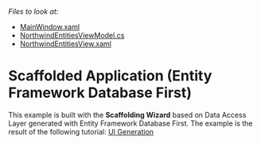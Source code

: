 <!-- default file list -->
*Files to look at*:

* [MainWindow.xaml](./CS/DevExpressWalkthrough/MainWindow.xaml)
* [NorthwindEntitiesViewModel.cs](./CS/DevExpressWalkthrough/ViewModels/NorthwindEntitiesViewModel.cs)
* [NorthwindEntitiesView.xaml](./CS/DevExpressWalkthrough/Views/NorthwindEntitiesView.xaml)
<!-- default file list end -->
# Scaffolded Application (Entity Framework Database First)


This example is built with the <strong>Scaffolding Wizard</strong> based on Data Access Layer generated with Entity Framework Database First. The example is the result of the following tutorial: <a href="https://documentation.devexpress.com/#WPF/CustomDocument115192">UI Generation</a>

<br/>


